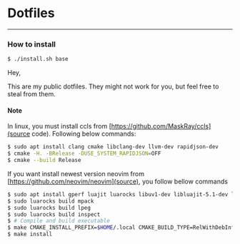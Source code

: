 # Dotfiles
---

### How to install

```bash
$ ./install.sh base
```

Hey,

This are my public dotfiles. They might not work for you, but feel free to steal from them.


#### Note

In linux, you must install ccls from [https://github.com/MaskRay/ccls](source code). Following below commands:

```bash
$ sudo apt install clang cmake libclang-dev llvm-dev rapidjson-dev
$ cmake -H. -BRelease -DUSE_SYSTEM_RAPIDJSON=OFF
$ cmake --build Release
```


If you want install newest version neovim from [https://github.com/neovim/neovim](source), you follow bellow commands

```bash
$ sudo apt install gperf luajit luarocks libuv1-dev libluajit-5.1-dev libunibilium-dev libmsgpack-dev libtermkey-dev libvterm-dev libutf8proc-dev
$ sudo luarocks build mpack
$ sudo luarocks build lpeg
$ sudo luarocks build inspect
$ # Compile and build executable
$ make CMAKE_INSTALL_PREFIX=$HOME/.local CMAKE_BUILD_TYPE=RelWithDebInfo
$ make install
```
